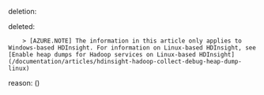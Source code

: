 deletion:

deleted:

		> [AZURE.NOTE] The information in this article only applies to Windows-based HDInsight. For information on Linux-based HDInsight, see [Enable heap dumps for Hadoop services on Linux-based HDInsight](/documentation/articles/hdinsight-hadoop-collect-debug-heap-dump-linux)

reason: ()

